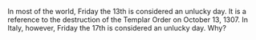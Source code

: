 In most of the world, Friday the 13th is considered an unlucky day. It is a reference to the destruction of the Templar Order on October 13, 1307. In Italy, however, Friday the 17th is considered an unlucky day. Why?